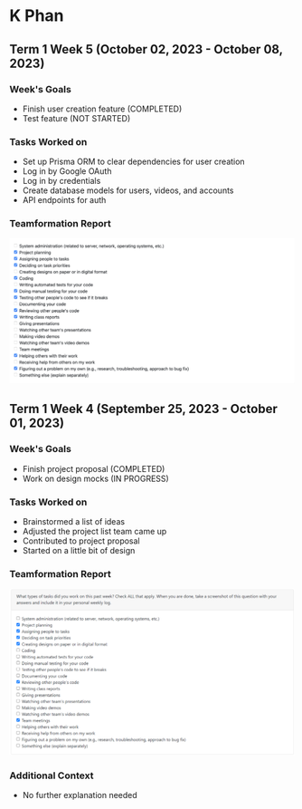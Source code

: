 # K Phan

## Term 1 Week 5 (October 02, 2023 - October 08, 2023)

### Week's Goals

-   Finish user creation feature (COMPLETED)
-   Test feature (NOT STARTED)

### Tasks Worked on

-   Set up Prisma ORM to clear dependencies for user creation
-   Log in by Google OAuth
-   Log in by credentials
-   Create database models for users, videos, and accounts
-   API endpoints for auth

### Teamformation Report

![](./imgs/week-5-k-phan-tasks.png)

## Term 1 Week 4 (September 25, 2023 - October 01, 2023)

### Week's Goals

-   Finish project proposal (COMPLETED)
-   Work on design mocks (IN PROGRESS)

### Tasks Worked on

-   Brainstormed a list of ideas
-   Adjusted the project list team came up
-   Contributed to project proposal
-   Started on a little bit of design

### Teamformation Report

![](./imgs/week-4-k-phan-tasks.png)

### Additional Context

-   No further explanation needed

